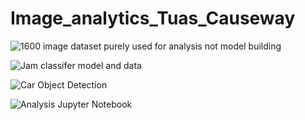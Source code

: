 # Image_analytics_Tuas_Causeway

![1600 image dataset purely used for analysis not model building](./get_data_from_LTA/4713/)

![Jam classifer model and data](./Classifier_jam_noJam)

![Car Object Detection](./Object_detection)

![Analysis Jupyter Notebook](./Analysis.ipynb)

